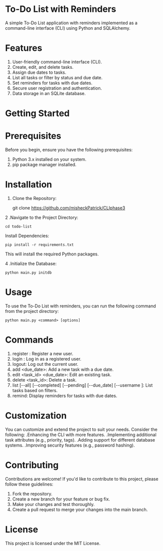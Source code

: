 # To-Do List with Reminders
A simple To-Do List application with reminders implemented as a command-line interface (CLI) using Python and SQLAlchemy.

# Features
1. User-friendly command-line interface (CLI).
2. Create, edit, and delete tasks.
3. Assign due dates to tasks.
4. List all tasks or filter by status and due date.
5. Set reminders for tasks with due dates.
6. Secure user registration and authentication.
7. Data storage in an SQLite database.

# Getting Started

# Prerequisites
Before you begin, ensure you have the following prerequisites:

1. Python 3.x installed on your system.
2. pip package manager installed.

# Installation
1. Clone the Repository:


    git clone https://github.com/misheckPatrick/CLIphase3

2 .Navigate to the Project Directory:

    cd todo-list

Install Dependencies:

    pip install -r requirements.txt

This will install the required Python packages.

4 .Initialize the Database:

    python main.py initdb

# Usage
To use the To-Do List with reminders, you can run the following command from the project directory:

    python main.py <command> [options]
# Commands
1. register <username> <password>: Register a new user.
2. login <username> <password>: Log in as a registered user.
3. logout: Log out the current user.
4. add <description> <due_date>: Add a new task with a due date.
5. edit <task_id> <description> <due_date>: Edit an existing task.
6. delete <task_id>: Delete a task.
7. list [--all] [--completed] [--pending] [--due_date] [--username <username>]: List tasks based on filters.
8. remind: Display reminders for tasks with due dates.

# Customization
You can customize and extend the project to suit your needs. Consider the following:
    .Enhancing the CLI with more features.
    .Implementing additional task attributes (e.g., priority, tags).
    .Adding support for different database systems.
    .Improving security features (e.g., password hashing).

# Contributing
Contributions are welcome! If you'd like to contribute to this project, please follow these guidelines:

1. Fork the repository.
2. Create a new branch for your feature or bug fix.
3. Make your changes and test thoroughly.
4. Create a pull request to merge your changes into the main branch.

# License
This project is licensed under the MIT License.





